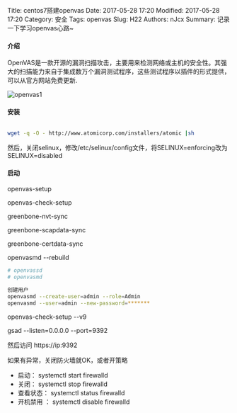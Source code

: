 Title: centos7搭建openvas 
Date: 2017-05-28 17:20
Modified: 2017-05-28 17:20
Category: 安全
Tags: openvas
Slug: H22
Authors: nJcx
Summary: 记录一下学习openvas心路~


#### 介绍
OpenVAS是一款开源的漏洞扫描攻击，主要用来检测网络或主机的安全性。其强大的扫描能力来自于集成数万个漏洞测试程序，这些测试程序以插件的形式提供，可以从官方网站免费更新.

![openvas1](../images/openvas1.jpg)

#### 安装

```bash

wget -q -O - http://www.atomicorp.com/installers/atomic |sh

```
然后，关闭selinux，修改/etc/selinux/config文件，将SELINUX=enforcing改为SELINUX=disabled

#### 启动

openvas-setup

openvas-check-setup

greenbone-nvt-sync

greenbone-scapdata-sync

greenbone-certdata-sync

openvasmd --rebuild


```bash
# openvassd
# openvasmd
```

```bash 
创建用户
openvasmd --create-user=admin --role=Admin
openvasmd --user=admin --new-password=*******

```
openvas-check-setup --v9

gsad --listen=0.0.0.0 --port=9392

然后访问 https://ip:9392

如果有异常，关闭防火墙就OK，或者开策略

- 启动： systemctl start firewalld
- 关闭： systemctl stop firewalld
- 查看状态： systemctl status firewalld 
- 开机禁用  ： systemctl disable firewalld
